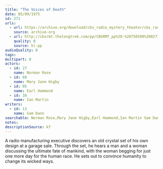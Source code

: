```yaml
---
title: "The Voices of Death"
date: 05/09/1975
id: 271
urls: 
  - url: https://archive.org/download/cbs_radio_mystery_theater/cbs_radio_mystery_theater-0251-0300.zip/cbs_radio_mystery_theater-0251-0300%2Fcbsrmt_0271_the_voices_of_death.mp3
    source: archive-org
  - url: http://cbsrmt.thelongtrek.com/pp/CBSRMT_pp%20-%20750509%200271%20The%20Voices%20of%20Death.mp3
    quality: 0
    source: kl-pp
audioQuality: 0
tags: 
multipart: 0
actors:  
  - id: 27
    name: Norman Rose  
  - id: 60
    name: Mary Jane Higby  
  - id: 95
    name: Earl Hammond  
  - id: 38
    name: Ian Martin
writers:  
  - id: 13
    name: Sam Dann
searchable: Norman Rose,Mary Jane Higby,Earl Hammond,Ian Martin Sam Dann
notes: 
descriptionSource: kf
---
```

A radio manufacturing executive discovers an old crystal set of his own design at a garage sale. Through the set, he hears a man and a woman discussing the ultimate fate of mankind, with the woman begging for just one more day for the human race. He sets out to convince humanity to change its wicked ways.